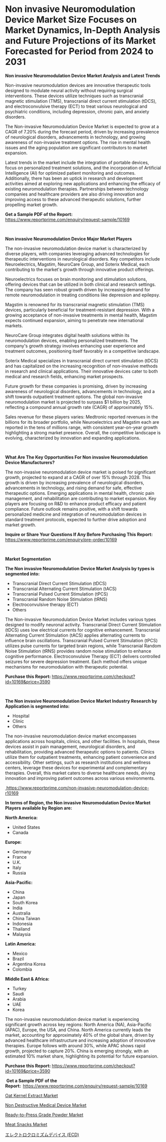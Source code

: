 <p><h1>Non invasive Neuromodulation Device Market Size Focuses on Market Dynamics, In-Depth Analysis and Future Projections of its Market Forecasted for Period from 2024 to 2031</h1></p><p><strong>Non invasive Neuromodulation Device Market Analysis and Latest Trends</strong></p>
<p><p>Non-invasive neuromodulation devices are innovative therapeutic tools designed to modulate neural activity without requiring surgical interventions. These devices utilize techniques such as transcranial magnetic stimulation (TMS), transcranial direct current stimulation (tDCS), and electroconvulsive therapy (ECT) to treat various neurological and psychiatric conditions, including depression, chronic pain, and anxiety disorders.</p><p>The Non-invasive Neuromodulation Device Market is expected to grow at a CAGR of 7.20% during the forecast period, driven by increasing prevalence of neurological disorders, advancements in technology, and growing awareness of non-invasive treatment options. The rise in mental health issues and the aging population are significant contributors to market expansion. </p><p>Latest trends in the market include the integration of portable devices, focus on personalized treatment solutions, and the incorporation of Artificial Intelligence (AI) for optimized patient monitoring and outcomes. Additionally, there has been an uptick in research and development activities aimed at exploring new applications and enhancing the efficacy of existing neuromodulation therapies. Partnerships between technology companies and healthcare providers are also driving innovation and improving access to these advanced therapeutic solutions, further propelling market growth.</p></p>
<p><strong>Get a Sample PDF of the Report:&nbsp;</strong> <a href="https://www.reportprime.com/enquiry/request-sample/10169">https://www.reportprime.com/enquiry/request-sample/10169</a></p>
<p>&nbsp;</p>
<p><strong>Non invasive Neuromodulation Device Major Market Players</strong></p>
<p><p>The non-invasive neuromodulation device market is characterized by diverse players, with companies leveraging advanced technologies for therapeutic interventions in neurological disorders. Key competitors include Neuroelectrics, Magstim, NeuroCare Group, and Soterix Medical, each contributing to the market's growth through innovative product offerings.</p><p>Neuroelectrics focuses on brain monitoring and stimulation solutions, offering devices that can be utilized in both clinical and research settings. The company has seen robust growth driven by increasing demand for remote neuromodulation in treating conditions like depression and epilepsy. </p><p>Magstim is renowned for its transcranial magnetic stimulation (TMS) devices, particularly beneficial for treatment-resistant depression. With a growing acceptance of non-invasive treatments in mental health, Magstim expects continued expansion, aiming to penetrate new international markets.</p><p>NeuroCare Group integrates digital health solutions within its neuromodulation devices, enabling personalized treatments. The company's growth strategy involves enhancing user experience and treatment outcomes, positioning itself favorably in a competitive landscape.</p><p>Soterix Medical specializes in transcranial direct current stimulation (tDCS) and has capitalized on the increasing recognition of non-invasive methods in research and clinical applications. Their innovative devices cater to both medical and research fields, enhancing market prospects.</p><p>Future growth for these companies is promising, driven by increasing awareness of neurological disorders, advancements in technology, and a shift towards outpatient treatment options. The global non-invasive neuromodulation market is projected to surpass $1 billion by 2025, reflecting a compound annual growth rate (CAGR) of approximately 15%.</p><p>Sales revenue for these players varies: Medtronic reported revenues in the billions for its broader portfolio, while Neuroelectrics and Magstim each are reported in the tens of millions range, with consistent year-on-year growth highlighting a strong market presence. Overall, the competitive landscape is evolving, characterized by innovation and expanding applications.</p></p>
<p>&nbsp;</p>
<p><strong>What Are The Key Opportunities For Non invasive Neuromodulation Device Manufacturers?</strong></p>
<p><p>The non-invasive neuromodulation device market is poised for significant growth, projected to expand at a CAGR of over 15% through 2028. This growth is driven by increasing prevalence of neurological disorders, advancements in technology, and rising demand for safe, effective therapeutic options. Emerging applications in mental health, chronic pain management, and rehabilitation are contributing to market expansion. Key players are focusing on R&D to enhance product efficacy and patient compliance. Future outlook remains positive, with a shift towards personalized medicine and integration of neuromodulation devices in standard treatment protocols, expected to further drive adoption and market growth.</p></p>
<p><strong>Inquire or Share Your Questions If Any Before Purchasing This Report:</strong> <a href="https://www.reportprime.com/enquiry/pre-order/10169">https://www.reportprime.com/enquiry/pre-order/10169</a></p>
<p>&nbsp;</p>
<p><strong>Market Segmentation</strong></p>
<p><strong>The Non invasive Neuromodulation Device Market Analysis by types is segmented into:</strong></p>
<p><ul><li>Transcranial Direct Current Stimulation (tDCS)</li><li>Transcranial Alternating Current Stimulation (tACS)</li><li>Transcranial Pulsed Current Stimulation (tPCS)</li><li>Transcranial Random Noise Stimulation (tRNS)</li><li>Electroconvulsive therapy (ECT)</li><li>Others</li></ul></p>
<p><p>The Non-invasive Neuromodulation Device Market includes various types designed to modify neuronal activity. Transcranial Direct Current Stimulation (tDCS) uses low electrical currents for cognitive enhancement. Transcranial Alternating Current Stimulation (tACS) applies alternating currents to influence brain oscillations. Transcranial Pulsed Current Stimulation (tPCS) utilizes pulse currents for targeted brain regions, while Transcranial Random Noise Stimulation (tRNS) provides random noise stimulation to enhance cognitive performance. Electroconvulsive Therapy (ECT) delivers controlled seizures for severe depression treatment. Each method offers unique mechanisms for neuromodulation with therapeutic potential.</p></p>
<p><strong>Purchase this Report:&nbsp;</strong><a href="https://www.reportprime.com/checkout?id=10169&price=3590">https://www.reportprime.com/checkout?id=10169&price=3590</a></p>
<p>&nbsp;</p>
<p><strong>The Non invasive Neuromodulation Device Market Industry Research by Application is segmented into:</strong></p>
<p><ul><li>Hospital</li><li>Clinic</li><li>Others</li></ul></p>
<p><p>The non-invasive neuromodulation device market encompasses applications across hospitals, clinics, and other facilities. In hospitals, these devices assist in pain management, neurological disorders, and rehabilitation, providing advanced therapeutic options to patients. Clinics utilize them for outpatient treatments, enhancing patient convenience and accessibility. Other settings, such as research institutions and wellness centers, leverage these devices for experimental and complementary therapies. Overall, this market caters to diverse healthcare needs, driving innovation and improving patient outcomes across various environments.</p></p>
<p><a href="https://www.reportprime.com/non-invasive-neuromodulation-device-r10169">&nbsp;https://www.reportprime.com/non-invasive-neuromodulation-device-r10169</a></p>
<p><strong>In terms of Region, the Non invasive Neuromodulation Device Market Players available by Region are:</strong></p>
<p>
    <p> <strong> North America: </strong>
        <ul>
            <li>United States</li>
            <li>Canada</li>
        </ul>
        </p> 
    <p> <strong> Europe: </strong>
        <ul>
            <li>Germany</li>
            <li>France</li>
            <li>U.K.</li>
            <li>Italy</li>
            <li>Russia</li>
        </ul>
        </p> 
    <p> <strong> Asia-Pacific: </strong>
        <ul>
            <li>China</li>
            <li>Japan</li>
            <li>South Korea</li>
            <li>India</li>
            <li>Australia</li>
            <li>China Taiwan</li>
            <li>Indonesia</li>
            <li>Thailand</li>
            <li>Malaysia</li>
        </ul>
        </p> 
    <p> <strong> Latin America: </strong>
        <ul>
            <li>Mexico</li>
            <li>Brazil</li>
            <li>Argentina Korea</li>
            <li>Colombia</li>
        </ul>
        </p> 
    <p> <strong> Middle East & Africa: </strong>
        <ul>
            <li>Turkey</li>
            <li>Saudi</li>
            <li>Arabia</li>
            <li>UAE</li>
            <li>Korea</li>
        </ul>
    </p>
    </p>
<p><p>The non-invasive neuromodulation device market is experiencing significant growth across key regions: North America (NA), Asia-Pacific (APAC), Europe, the USA, and China. North America currently leads the market, accounting for approximately 40% of the global share, driven by advanced healthcare infrastructure and increasing adoption of innovative therapies. Europe follows with around 30%, while APAC shows rapid growth, projected to capture 20%. China is emerging strongly, with an estimated 10% market share, highlighting its potential for future expansion.</p></p>
<p><strong>Purchase this Report: </strong><a href="https://www.reportprime.com/checkout?id=10169&price=3590">https://www.reportprime.com/checkout?id=10169&price=3590</a></p>
<p>&nbsp;<strong>Get a Sample PDF of the Report:&nbsp;&nbsp;</strong><a href="https://www.reportprime.com/enquiry/request-sample/10169">https://www.reportprime.com/enquiry/request-sample/10169</a></p>
<p><strong></strong></p>
<p><p><a href="https://issuu.com/reportprime-2/docs/oat-kernel-extract-market-size-2030_5fabdd5e6327a8">Oat Kernel Extract Market</a></p><p><a href="https://github.com/gdfhhhj/Market-Research-Report-List-6/blob/main/non-destructive-medical-device-market.md">Non Destructive Medical Device Market</a></p><p><a href="https://medium.com/@sjdhshjc2456654/the-ready-to-press-grade-powder-market-is-anticipated-to-experience-significant-growth-with-a-eb2e75dbc4df">Ready-to-Press Grade Powder Market</a></p><p><a href="https://www.linkedin.com/pulse/global-meat-snacks-market-size-expected-experience-cagr-82-csf6e?trackingId=qxdcEPvqQdqR7CqEzy1ZpQ%3D%3D">Meat Snacks Market</a></p><p><a href="https://medium.com/@mares423/electrochromism-device-ecd-market-%E3%81%AF-%E3%82%B3%E3%82%B9%E3%83%88%E7%AE%A1%E7%90%86%E3%81%A8%E5%8A%B9%E7%8E%87%E5%90%91%E4%B8%8A%E3%82%92%E5%84%AA%E5%85%88%E3%81%97%E3%81%BE%E3%81%99-%E3%81%95%E3%82%89%E3%81%AB-%E5%A0%B1%E5%91%8A%E6%9B%B8%E3%81%AF%E5%B8%82%E5%A0%B4%E3%81%AE%E9%9C%80%E8%A6%81%E9%9D%A2%E3%81%A8%E4%BE%9B%E7%B5%A6%E9%9D%A2%E3%81%AE%E4%B8%A1%E6%96%B9%E3%82%92%E3%82%AB%E3%83%90%E3%83%BC%E3%81%97%E3%81%A6%E3%81%84%E3%81%BE%E3%81%99-bbe01077ba71">エレクトロクロミズムデバイス (ECD)</a></p></p>